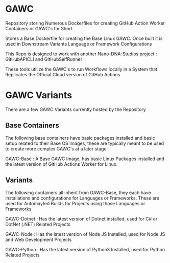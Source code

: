 # GAWC
Repository storing Numerous Dockerfiles for creating GitHub Action Worker Containers or GAWC's for Short

Stores a Base Dockerfile for creating the Base Linux GAWC. Once built it is used in Downstream Variants Language or Framework Configurations

This Repo is designed to work with another Nano-DNA-Studios project : GitHubAPICLI and GitHubSelfRunner

These tools utilize the GAWC's to run Workflows locally in a System that Replicates the Official Cloud version of GitHub Actions


# GAWC Variants
There are a few GAWC Variants currently hosted by the Repository

## Base Containers
The following base containers have basic packages installed and basic setup related to their Base OS Images, these are typically meant to be used to create more complex GAWC's at a later stage

GAWC-Base : A Base GAWC Image, has basic Linux Packages installed and the latest version of GitHub Actions Worker for Linux.

## Variants
The following containers all inherit from GAWC-Base, they each have installations and configurations for Languages or Frameworks. These are used for Automayted Builds for Projects using those Languages or Frameworks

GAWC-Dotnet : Has the latest version of Dotnet installed, used for C# or DotNet (.NET) Related Projects

GAWC-Node : Has the latest version of Node JS Installed, used for Node JS and Web Development Projects

GAWC-Python : Has the latest version of Python3 Installed, used for Python Related Projects